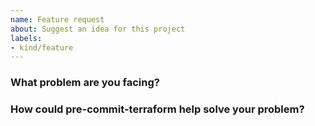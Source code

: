 ```yaml
---
name: Feature request
about: Suggest an idea for this project
labels:
- kind/feature
---
```


<!--
Thank you for helping to improve pre-commit-terraform!

Please be sure to search for open issues before raising a new one. We use issues
for bug reports and feature requests. Please note, this template is for feature
requests, not bugs report.
-->

### What problem are you facing?

<!--
Please tell us a little about your use case - it's okay if it's hypothetical!
Leading with this context helps frame the feature request so we can ensure we
implement it sensibly.
--->


### How could pre-commit-terraform help solve your problem?

<!--
Let us know how you think pre-commit-terraform could help with your use case.
-->
